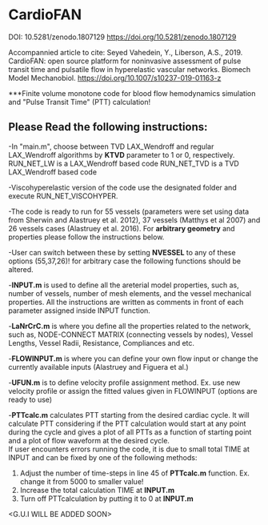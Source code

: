 # CardioFAN
DOI: 10.5281/zenodo.1807129
https://doi.org/10.5281/zenodo.1807129

Accompannied article to cite:
Seyed Vahedein, Y., Liberson, A.S., 2019. CardioFAN: open source platform for noninvasive assessment of pulse transit time and pulsatile flow in hyperelastic vascular networks. Biomech Model Mechanobiol. https://doi.org/10.1007/s10237-019-01163-z

***Finite volume monotone code for blood flow hemodynamics simulation and "Pulse Transit Time" (PTT) calculation!

## Please Read the following instructions:
-In "main.m", choose between TVD LAX_Wendroff and regular LAX_Wendroff algorithms by **KTVD** parameter to 1 or 0, respectively. 
 RUN_NET_LW is a LAX_Wendroff based code
 RUN_NET_TVD is a TVD LAX_Wendroff based code

-Viscohyperelastic version of the code use the designated folder and execute RUN_NET_VISCOHYPER.

-The code is ready to run for 55 vessels (parameters were set using data from Sherwin and Alastruey et al. 2012), 37 vessels (Matthys et 
 al 2007) and 26 vessels cases (Alastruey et al. 2016). For **arbitrary geometry** and properties please follow the instructions below.

-User can switch between these by setting **NVESSEL** to any of these options (55,37,26)! for arbitrary case the following functions 
 should be altered.

-**INPUT.m** is used to define all the areterial model properties, such as, number of vessels, number of mesh elements, and the vessel 
 mechanical properties. All the instructions are written as comments in front of each parameter assigned inside INPUT function.

-**LaNrCrC.m** is where you define all the properties related to the network, such as, NODE-CONNECT MATRIX (connecting vessels by nodes), 
 Vessel Lengths, Vessel Radii, Resistance, Compliances and etc.

-**FLOWINPUT.m** is where you can define your own flow input or change the currently available inputs (Alastruey and Figuera et al.)

-**UFUN.m** is to define velocity profile assignment method. Ex. use new velocity profile or assign the fitted values given in FLOWINPUT (options are ready to use)

-**PTTcalc.m** calculates PTT starting from the desired cardiac cycle. It will calculate PTT considering if the PTT calculation would 
 start at any point during the cycle and gives a plot of all PTTs as a function of starting point and a plot of flow waveform at the 
 desired cycle.  
  If user encounters errors running the code, it is due to small total TIME at INPUT and can be fixed by one of the following methods:
  1) Adjust the number of time-steps in line 45 of **PTTcalc.m** function. Ex. change it from 5000 to smaller value! 
  2) Increase the total calculation TIME at **INPUT.m**
  3) Turn off PTTcalculation by putting it to 0 at **INPUT.m**

<G.U.I WILL BE ADDED SOON>

